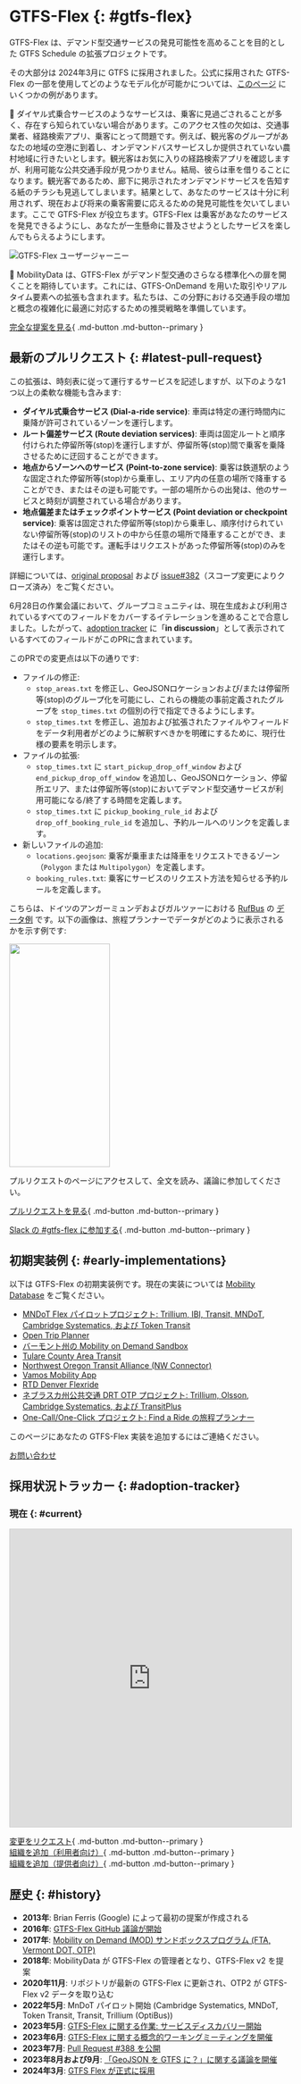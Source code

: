 # GTFS-Flex {: #gtfs-flex}

GTFS-Flex は、デマンド型交通サービスの発見可能性を高めることを目的とした GTFS Schedule の拡張プロジェクトです。  

その大部分は 2024年3月に GTFS に採用されました。公式に採用された GTFS-Flex の一部を使用してどのようなモデル化が可能かについては、[このページ](../../../documentation/schedule/examples/flex) にいくつかの例があります。  

🤔 ダイヤル式乗合サービスのようなサービスは、乗客に見過ごされることが多く、存在すら知られていない場合があります。このアクセス性の欠如は、交通事業者、経路検索アプリ、乗客にとって問題です。例えば、観光客のグループがあなたの地域の空港に到着し、オンデマンドバスサービスしか提供されていない農村地域に行きたいとします。観光客はお気に入りの経路検索アプリを確認しますが、利用可能な公共交通手段が見つかりません。結局、彼らは車を借りることになります。観光客であるため、廊下に掲示されたオンデマンドサービスを告知する紙のチラシも見逃してしまいます。結果として、あなたのサービスは十分に利用されず、現在および将来の乗客需要に応えるための発見可能性を欠いてしまいます。ここで GTFS-Flex が役立ちます。GTFS-Flex は乗客があなたのサービスを発見できるようにし、あなたが一生懸命に普及させようとしたサービスを楽しんでもらえるようにします。  

<img src="../../../assets/flex-userjourney-resize.jpg" alt="GTFS-Flex ユーザージャーニー">

🔮 MobilityData は、GTFS-Flex がデマンド型交通のさらなる標準化への扉を開くことを期待しています。これには、GTFS-OnDemand を用いた取引やリアルタイム要素への拡張も含まれます。私たちは、この分野における交通手段の増加と概念の複雑化に最適に対応するための推奨戦略を準備しています。  

[完全な提案を見る](https://github.com/MobilityData/gtfs-flex){ .md-button .md-button--primary }  

## 最新のプルリクエスト {: #latest-pull-request}

この拡張は、時刻表に従って運行するサービスを記述しますが、以下のような1つ以上の柔軟な機能も含みます:

- **ダイヤル式乗合サービス (Dial-a-ride service)**: 車両は特定の運行時間内に乗降が許可されているゾーンを運行します。
- **ルート偏差サービス (Route deviation services)**: 車両は固定ルートと順序付けられた停留所等(stop)を運行しますが、停留所等(stop)間で乗客を乗降させるために迂回することができます。
- **地点からゾーンへのサービス (Point-to-zone service)**: 乗客は鉄道駅のような固定された停留所等(stop)から乗車し、エリア内の任意の場所で降車することができ、またはその逆も可能です。一部の場所からの出発は、他のサービスと時刻が調整されている場合があります。
- **地点偏差またはチェックポイントサービス (Point deviation or checkpoint service)**: 乗客は固定された停留所等(stop)から乗車し、順序付けられていない停留所等(stop)のリストの中から任意の場所で降車することができ、またはその逆も可能です。運転手はリクエストがあった停留所等(stop)のみを運行します。

詳細については、[original proposal](https://github.com/MobilityData/gtfs-flex/blob/master/spec/reference.md) および [issue#382](https://github.com/google/transit/issues/382)（スコープ変更によりクローズ済み）をご覧ください。

6月28日の作業会議において、グループコミュニティは、現在生成および利用されているすべてのフィールドをカバーするイテレーションを進めることで合意しました。したがって、[adoption tracker](#adoption-tracker) に「**in discussion**」として表示されているすべてのフィールドがこのPRに含まれています。

このPRでの変更点は以下の通りです:

- ファイルの修正:
    - `stop_areas.txt` を修正し、GeoJSONロケーションおよび/または停留所等(stop)のグループ化を可能にし、これらの機能の事前定義されたグループを `stop_times.txt` の個別の行で指定できるようにします。
    - `stop_times.txt` を修正し、追加および拡張されたファイルやフィールドをデータ利用者がどのように解釈すべきかを明確にするために、現行仕様の要素を明示します。
- ファイルの拡張:
    - `stop_times.txt` に `start_pickup_drop_off_window` および `end_pickup_drop_off_window` を追加し、GeoJSONロケーション、停留所エリア、または停留所等(stop)においてデマンド型交通サービスが利用可能になる/終了する時間を定義します。
    - `stop_times.txt` に `pickup_booking_rule_id` および `drop_off_booking_rule_id` を追加し、予約ルールへのリンクを定義します。
- 新しいファイルの追加:
    - `locations.geojson`: 乗客が乗車または降車をリクエストできるゾーン（`Polygon` または `Multipolygon`）を定義します。
    - `booking_rules.txt`: 乗客にサービスのリクエスト方法を知らせる予約ルールを定義します。

こちらは、ドイツのアンガーミュンデおよびガルツァーにおける [RufBus](https://uvg-online.com/rufbus-angermuende/) の [データ例](https://docs.google.com/spreadsheets/d/1w5EHuHfxvejqApJFHA1Z0K2KytD9zahwbf8zyRlP_Ls/edit#gid=1451132209) です。以下の画像は、旅程プランナーでデータがどのように表示されるかを示す例です:

<img src="https://github.com/google/transit/assets/126435471/c986f79a-0164-4e38-a552-7e37405fe133" width="180" height="400">

プルリクエストのページにアクセスして、全文を読み、議論に参加してください。 

[プルリクエストを見る](https://github.com/google/transit/pull/388){ .md-button .md-button--primary }

[Slack の #gtfs-flex に参加する](https://share.mobilitydata.org/slack){ .md-button .md-button--primary }

## 初期実装例 {: #early-implementations}

以下は GTFS-Flex の初期実装例です。現在の実装については [Mobility Database](https://mobilitydatabase.org/) をご覧ください。

- [MNDoT Flex パイロットプロジェクト: Trillium, IBI, Transit, MNDoT, Cambridge Systematics, および Token Transit](https://blog.transitapp.com/case-study/mndot-gtfs-flex-bringing-rural-riders-into-the-fold/) 
- [Open Trip Planner](https://www.opentripplanner.org/)
- [バーモント州の Mobility on Demand Sandbox](https://www.connectingcommuters.org/)
- [Tulare County Area Transit](https://gotcrta.org/)
- [Northwest Oregon Transit Alliance (NW Connector)](https://nwconnector.org/other-services/)
- [Vamos Mobility App](https://vamosmobileapp.com/)
- [RTD Denver Flexride](https://www.rtd-denver.com/services/flexride)
- [ネブラスカ州公共交通 DRT OTP プロジェクト: Trillium, Olsson, Cambridge Systematics, および TransitPlus](https://trips.nebraskatransit.com/#/)
- [One-Call/One-Click プロジェクト: Find a Ride の旅程プランナー](https://www.findaride.org/tripplanner)

このページにあなたの GTFS-Flex 実装を追加するにはご連絡ください。

<a class="md-button md-button--primary" href=mailto:specification@mobilitydata.org >お問い合わせ</a>

## 採用状況トラッカー {: #adoption-tracker}

### 現在 {: #current}


<iframe class="airtable-embed" src="https://airtable.com/embed/appopXWyO2ne6THIw/shrUPyCZWOWrvO2mX?backgroundColor=purple" frameborder="0" onmousewheel="" width="100%" height="533" style="background: transparent; border: 1px solid #ccc;"></iframe>

[変更をリクエスト](https://airtable.com/shrcac1fXUrMxfoDV){ .md-button .md-button--primary }  
[組織を追加（利用者向け）](https://airtable.com/shrgnVR5Su9tkHvUv){ .md-button .md-button--primary }  
[組織を追加（提供者向け）](https://airtable.com/shrsU4idBtcLuRuwZ){ .md-button .md-button--primary }  

## 歴史 {: #history}


- **2013年**: Brian Ferris (Google) によって最初の提案が作成される
- **2016年**: <a href="https://github.com/MobilityData/gtfs-flex/tree/master" target="_blank">GTFS-Flex GitHub 議論が開始</a>
- **2017年**: <a href="https://www.oregon.gov/odot/RPTD/RPTD%20Document%20Library/GTFS-Flex-N-CATT.pdf" target="_blank">Mobility on Demand (MOD) サンドボックスプログラム (FTA, Vermont DOT, OTP)</a>
- **2018年**: MobilityData が GTFS-Flex の管理者となり、GTFS-Flex v2 を提案
- **2020年11月**: リポジトリが最新の GTFS-Flex に更新され、OTP2 が GTFS-Flex v2 データを取り込む
- **2022年5月**: MnDoT パイロット開始 (Cambridge Systematics, MNDoT, Token Transit, Transit, Trillium (OptiBus))  
- **2023年5月**: <a href="https://github.com/google/transit/issues/382" target="_blank">GTFS-Flex に関する作業: サービスディスカバリー開始</a>
- **2023年6月**: <a href="https://mobilitydata.org/recap-mobilitydata-working-meeting-gtfs-flex-service-discovery/" target="_blank">GTFS-Flex に関する概念的ワーキングミーティングを開催</a>
- **2023年7月**: <a href="https://github.com/google/transit/pull/388" target="_blank">Pull Request #388 を公開</a>
- **2023年8月および9月**: <a href="https://github.com/google/transit/pull/388" target="_blank">「GeoJSON を GTFS に？」に関する議論を開催</a>
- **2024年3月**: <a href="https://github.com/google/transit/pull/433" target="_blank">GTFS Flex が正式に採用</a>
